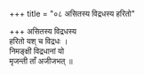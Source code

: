 +++
title = "०८ असितस्य विद्रधस्य हरितो"

+++
असितस्य विद्रधस्य  
हरितो यश् च विद्रधः ।  
निमङ्क्षी विद्रधानां यो  
मृजन्ती ताँ अजीजभत् ॥